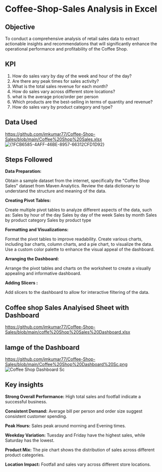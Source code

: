 # Coffee-Shop-Sales Analysis in Excel
## Objective
To conduct a comprehensive analysis of retail sales data to extract actionable insights and recommendations that will significantly enhance the operational performance and profitability of the Coffee Shop.

## KPI
1. How do sales vary by day of the week and hour of the day?
2. Are there any peak times for sales activity?
3. What is the total sales revenue for each month?
4. How do sales vary across different store locations?
5. what is the average price/order per person
6. Which products are the best-selling in terms of quantity and revenue?
7. How do sales vary by product category and type?

## Data Used
https://github.com/imkumar77/Coffee-Shop-Sales/blob/main/Coffee%20Shop%20Sales.xlsx
![{1FCB6585-4AFF-46BE-8957-66312CFD1D92}](https://github.com/user-attachments/assets/cad77634-1254-4075-8dc5-e36910d16f47)

## Steps Followed
**Data Preparation:** 

Obtain a sample dataset from the internet, specifically the "Coffee Shop Sales" dataset from Maven Analytics.
Review the data dictionary to understand the structure and meaning of the data.

**Creating Pivot Tables:**

Create multiple pivot tables to analyze different aspects of the data, such as:
Sales by hour of the day
Sales by day of the week
Sales by month
Sales by product category
Sales by product type

**Formatting and Visualizations:**

Format the pivot tables to improve readability.
Create various charts, including bar charts, column charts, and a pie chart, to visualize the data.
Use a custom color palette to enhance the visual appeal of the dashboard.

**Arranging the Dashboard:**

Arrange the pivot tables and charts on the worksheet to create a visually appealing and informative dashboard.

**Adding Slicers :**

Add slicers to the dashboard to allow for interactive filtering of the data.

## Coffee shop Sales Analyised Sheet with Dashboard
https://github.com/imkumar77/Coffee-Shop-Sales/blob/main/coffe%20Shop%20Sales%20Dashboard.xlsx

## Iamge of the Dashboard

https://github.com/imkumar77/Coffee-Shop-Sales/blob/main/Coffee%20Shop%20Dashboard%20Sc.png
![Coffee Shop Dashboard Sc](https://github.com/user-attachments/assets/2d9e30a9-8150-432d-a309-8531ad407f7d)

## Key insights

**Strong Overall Performance:** High total sales and footfall indicate a successful business.

**Consistent Demand:** Average bill per person and order size suggest consistent customer spending.

**Peak Hours:** Sales peak around morning and Evening times.

**Weekday Variation:** Tuesday and Friday have the highest sales, while Saturday has the lowest.

**Product Mix:** The pie chart shows the distribution of sales across different product categories.

**Location Impact:** Footfall and sales vary across different store locations.


